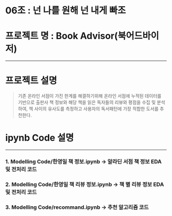 # 06조 : 넌 나를 원해 넌 내게 빠조 

# 프로젝트 명 : Book Advisor(북어드바이저)
------------------------
# 프로젝트 설명
> 기존 온라인 서점이 가진 한계를 해결하기위해 온라인 서점에 누적된 데이터를 기반으로 출판사 책 정보와 해당 책을 읽은
> 독자들의 리뷰와 평점을 수집 및 분석하여, 책 사이의 유사도를 측정하고 사용자의 독서패턴에 가장 적합한 도서를 추천한다.



# ipynb Code 설명
------------------------

### 1. Modelling Code/한영일 책 정보.ipynb -> 알라딘 서점 책 정보 EDA 및 전처리 코드
### 2. Modelling Code/한영일 책 리뷰 정보.ipynb -> 책 별 리뷰 정보 EDA 및 전처리 코드
### 3. Modelling Code/recommand.ipynb -> 추천 알고리즘 코드

  
  

